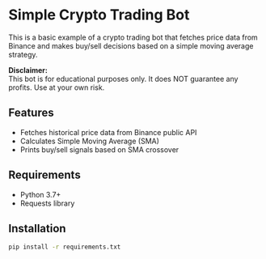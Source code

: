 # Simple Crypto Trading Bot

This is a basic example of a crypto trading bot that fetches price data from Binance and makes buy/sell decisions based on a simple moving average strategy.

**Disclaimer:**  
This bot is for educational purposes only. It does NOT guarantee any profits. Use at your own risk.

## Features

- Fetches historical price data from Binance public API  
- Calculates Simple Moving Average (SMA)  
- Prints buy/sell signals based on SMA crossover  

## Requirements

- Python 3.7+  
- Requests library  

## Installation

```bash
pip install -r requirements.txt
